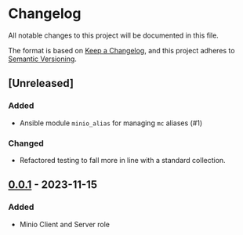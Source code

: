 # Changelog

All notable changes to this project will be documented in this file.

The format is based on [Keep a Changelog](https://keepachangelog.com/en/1.0.0/),
and this project adheres to [Semantic Versioning](https://semver.org/spec/v2.0.0.html).

## [Unreleased]

### Added

- Ansible module `minio_alias` for managing `mc` aliases (#1)

### Changed

- Refactored testing to fall more in line with a standard collection.

## [0.0.1] - 2023-11-15

### Added

- Minio Client and Server role

[0.0.1]: https://git.dubzland.net/dubzland/ansible-collection-minio/-/tree/0.0.1
